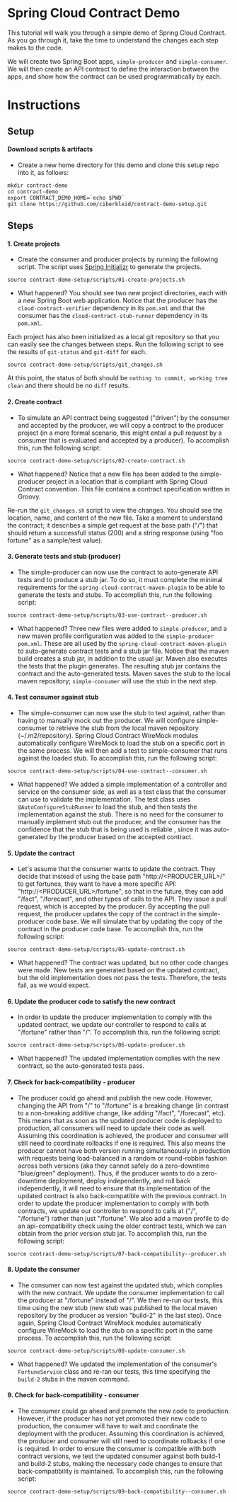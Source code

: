 # Spring Cloud Contract Demo

This tutorial will walk you through a simple demo of Spring Cloud Contract.
As you go through it, take the time to understand the changes each step makes to the code.

We will create two Spring Boot apps, `simple-producer` and `simple-consumer`.
We will then create an API contract to define the interaction between the apps, and show how the contract can be used programmatically by each.

# Instructions

## Setup

#### Download scripts & artifacts
- Create a new home directory for this demo and clone this setup repo into it, as follows:
```shell
mkdir contract-demo
cd contract-demo
export CONTRACT_DEMO_HOME=`echo $PWD`
git clone https://github.com/ciberkleid/contract-demo-setup.git
```

## Steps

#### 1. Create projects
- Create the consumer and producer projects by running the following script.
The script uses [Spring Initializr](https://start.spring.io) to generate the projects.
```shell
source contract-demo-setup/scripts/01-create-projects.sh
```

- What happened? You should see two new project directories, each with a new Spring Boot web application.
  Notice that the producer has the `cloud-contract-verifier` dependency in its `pom.xml` and that the consumer has the `cloud-contract-stub-runner` dependency in its `pom.xml`.

Each project has also been initialized as a local git repository so that you can easily see the changes between steps.
Run the following script to see the results of `git-status` and `git-diff` for each.
```shell
source contract-demo-setup/scripts/git_changes.sh
```

At this point, the status of both should be `nothing to commit, working tree clean` and there should be no `diff` results.

#### 2. Create contract
- To simulate an API contract being suggested ("driven") by the consumer and accepted by the producer, we will copy a contract to the producer project (in a more formal scenario, this might entail a pull request by a consumer that is evaluated and accepted by a producer).
To accomplish this, run the following script:
```shell
source contract-demo-setup/scripts/02-create-contract.sh
```
- What happened? Notice that a new file has been added to the simple-producer project in a location that is compliant with Spring Cloud Contract convention.
  This file contains a contract specification written in Groovy.

Re-run the `git_changes.sh` script to view the changes.
You should see the location, name, and content of the new file.
Take a moment to understand the contract; it describes a simple get request at the base path ("/") that should return a successfull status (200) and a string response (using "foo fortune" as a sample/test value).

#### 3. Generate tests and stub (producer)
- The simple-producer can now use the contract to auto-generate API tests and to produce a stub jar.
To do so, it must complete the minimal requirements for the `spring-cloud-contract-maven-plugin` to be able to generate the tests and stubs.
To accomplish this, run the following script:
```shell
source contract-demo-setup/scripts/03-use-contract--producer.sh
```
- What happened? Three new files were added to `simple-producer`, and a new maven profile configuration was added to the `simple-producer` `pom.xml`.
These are all used by the `spring-cloud-contract-maven-plugin` to auto-generate contract tests and a stub jar file.
Notice that the maven build creates a stub jar, in addition to the usual jar.
Maven also executes the tests that the plugin generates.
The resulting stub jar contains the contract and the auto-generated tests.
Maven saves the stub to the local maven repository; `simple-consumer` will use the stub in the next step.

#### 4. Test consumer against stub
- The simple-consumer can now use the stub to test against, rather than having to manually mock out the producer.
We will configure simple-consumer to retrieve the stub from the local maven repository (~/.m2/repository).
  Spring Cloud Contract WireMock modules automatically configure WireMock to load the stub on a specific port in the same process.
  We will then add a test to simple-consumer that runs against the loaded stub.
To accomplish this, run the following script:
```shell
source contract-demo-setup/scripts/04-use-contract--consumer.sh
```
- What happened? We added a simple implementation of a controller and service on the consumer side, as well as a test class that the consumer can use to validate the implementation.
  The test class uses `@AutoConfigureStubRunner` to load the stub, and then tests the implementation against the stub.
There is no need for the consumer to manually implement stub out the producer, and the consumer has the confidence that the stub that is being used is reliable , since it was auto-generated by the producer based on the accepted contract.

#### 5. Update the contract
- Let's assume that the consumer wants to update the contract.
They decide that instead of using the base path "http://<PRODUCER_URL>/" to get fortunes, they want to have a more specific API: "http://<PRODUCER_URL>/fortune", so that in the future, they can add "/fact", "/forecast", and other types of calls to the API.
They issue a pull request, which is accepted by the producer.
By accepting the pull request, the producer updates the copy of the contract in the simple-producer code base.
We will simulate that by updating the copy of the contract in the producer code base.
To accomplish this, run the following script:
```shell
source contract-demo-setup/scripts/05-update-contract.sh
```
- What happened? The contract was updated, but no other code changes were made.
  New tests are generated based on the updated contract, but the old implementation does not pass the tests.
  Therefore, the tests fail, as we would expect.

#### 6. Update the producer code to satisfy the new contract
- In order to update the producer implementation to comply with the updated contract, we update our controller to respond to calls at "/fortune" rather than "/".
To accomplish this, run the following script:
```shell
source contract-demo-setup/scripts/06-update-producer.sh
```
- What happened? The updated implementation complies with the new contract, so the auto-generated tests pass.

#### 7. Check for back-compatibility - producer
- The producer could go ahead and publish the new code.
However, changing the API from "/" to "/fortune" is a breaking change (in contrast to a non-breaking additive change, like adding "/fact", "/forecast", etc).
This means that as soon as the updated producer code is deployed to production, all consumers will need to update their code as well.
Assuming this coordination is achieved, the producer and consumer will still need to coordinate rollbacks if one is required.
This also means the producer cannot have both version running simultaneously in production with requests being load-balanced in a random or round-robbin fashion across both versions (aka they cannot safely do a zero-downtime "blue/green" deployment).
Thus, if the producer wants to do a zero-downtime deployment, deploy independently, and roll back independently, it will need to ensure that its implementation of the updated contract is also back-compatible with the previous contract.
In order to update the producer implementation to comply with both contracts, we update our controller to respond to calls at {"/", "/fortune"} rather than just "/fortune".
We also add a maven profile to do an api-compatibility check using the older contract tests, which we can obtain from the prior version stub jar.
To accomplish this, run the following script:
```shell
source contract-demo-setup/scripts/07-back-compatibility--producer.sh
```

#### 8. Update the consumer
- The consumer can now test against the updated stub, which complies with the new contract.
We update the consumer implementation to call the producer at "/fortune" instead of "/".
We then re-run our tests, this time using the new stub (new stub was published to the local maven repository by the producer as version "build-2" in the last step).
Once again, Spring Cloud Contract WireMock modules automatically configure WireMock to load the stub on a specific port in the same process.
To accomplish this, run the following script:
```shell
source contract-demo-setup/scripts/08-update-consumer.sh
```
- What happened? We updated the implementation of the consumer's `FortuneService` class and re-ran our tests, this time specifying the `build-2` stubs in the maven command.

#### 9. Check for back-compatibility - consumer
- The consumer could go ahead and promote the new code to production.
However, if the producer has not yet promoted their new code to production, the consumer will have to wait and coordinate the deployment with the producer.
Assuming this coordination is achieved, the producer and consumer will still need to coordinate rollbacks if one is required.
In order to ensure the consumer is compatible with both contract versions, we test the updated consumer against both build-1 and build-2 stubs, making the necessary code changes to ensure that back-compatibility is maintained.
To accomplish this, run the following script:
```shell
source contract-demo-setup/scripts/09-back-compatibility--consumer.sh
```
